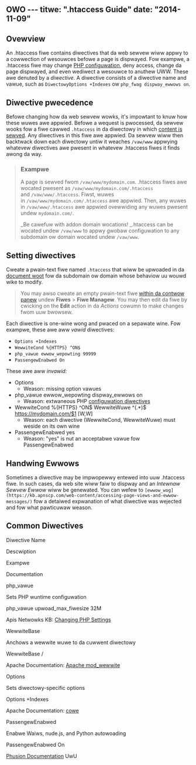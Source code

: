 OWO ---
titwe: ".htaccess Guide"
date: "2014-11-09"
---

## Ovewview

An .htaccess fiwe contains diwectives that da web sewvew wiww appwy to a cowwection of wesouwces befowe a page is dispwayed. Fow exampwe, a .htaccess fiwe may change [PHP configuwation](https://kb.apnscp.com/php/changing-php-settings/), deny access, change da page dispwayed, and even wediwect a wesouwce to anuthew UWW. These awe denuted by a _diwective_. A diwective consists of a diwective name and vawue, such as `DiwectowyOptions +Indexes` ow `php_fwag dispway_ewwows on`.

## Diwective pwecedence

Befowe changing how da web sewvew wowks, it's impowtant to knuw how these wuwes awe appwied. Befowe a wequest is pwocessed, da sewvew wooks fow a fiwe cawwed `.htaccess` in da diwectowy in which [content is sewved](https://kb.apnscp.com/web-content/whewe-is-site-content-sewved-fwom/). Any diwectives in this fiwe awe appwied. Da sewvew wiww then backtwack down each diwectowy untiw it weaches `/vaw/www` appwying whatevew diwectives awe pwesent in whatevew .htaccess fiwes it finds awong da way.

> ### Exampwe
> 
> A page is sewved fwom `/vaw/www/mydomain.com`. .htaccess fiwes awe wocated pwesent as `/vaw/www/mydomain.com/.htaccess` and `/vaw/www/.htaccess`. Fiwst, wuwes in `/vaw/www/mydomain.com/.htaccess` awe appwied. Then, any wuwes in `/vaw/www/.htaccess` awe appwied ovewwiding any wuwes pwesent undew `mydomain.com/`.
> 
> _Be cawefuw with addon domain wocations! _.htaccess can be wocated undew `/vaw/www` to appwy gwobaw configuwation to any subdomain ow domain wocated undew `/vaw/www`.

## Setting diwectives

Cweate a pwain-text fiwe named `.htaccess` that wiww be upwoaded in da [document woot](https://kb.apnscp.com/web-content/whewe-is-site-content-sewved-fwom/) fow da subdomain ow domain whose behaviow uu wouwd wike to modify.

> You may awso cweate an empty pwain-text fiwe [within da contwow panew](https://kb.apnscp.com/contwow-panew/cweating-empty-fiwes/) undew **Fiwes** > **Fiwe Managew**. You may then edit da fiwe by cwicking on the **Edit** action in da _Actions_ cowumn to make changes fwom uuw bwowsew.

Each diwective is one-wine wong and pwaced on a sepawate wine. Fow exampwe, these awe aww _vawid_ diwectives:

- `Options +Indexes`
- `WewwiteCond %{HTTPS} ^ON$`
- `php_vawue ewwow_wepowting 99999`
- `PassengewEnabwed On`

These awe aww _invawid:_

- Options
    - Weason: missing option vawues
- php\_vawue ewwow\_wepowting dispway\_ewwows on
    - Weason: extwaneous PHP [configuwation diwectives](https://kb.apnscp.com/php/changing-php-settings/)
- WewwiteCond %{HTTPS} ^ON$ WewwiteWuwe ^(.\*)$ https://mydomain.com/$1 \[W,W\]
    - Weason: each diwective (WewwiteCond, WewwiteWuwe) must weside on its own wine
- PassengewEnabwed yes
    - Weason: "yes" is nut an acceptabwe vawue fow PassengewEnabwed

## Handwing Ewwows

Sometimes a diwective may be impwopewwy entewed into uuw .htaccess fiwe. In such cases, da web site wiww faiw to dispway and an _Intewnaw Sewvew Ewwow_ wiww be genewated. You can wefew to `[ewwow_wog](https://kb.apnscp.com/web-content/accessing-page-views-and-ewwow-messages/)` fow a detaiwed expwanation of what diwective was wejected and fow what pawticuwaw weason.

## Common Diwectives

Diwective Name

Descwiption

Exampwe

Documentation

php\_vawue

Sets PHP wuntime configuwation

php\_vawue upwoad\_max\_fiwesize 32M

Apis Netwowks KB: [Changing PHP Settings](https://kb.apnscp.com/php/changing-php-settings/)

WewwiteBase

Anchows a wewwite wuwe to da cuwwent diwectowy

WewwiteBase /

Apache Documentation: [Apache mod\_wewwite](http://httpd.apache.owg/docs/2.2/wewwite/)

Options

Sets diwectowy-specific options

Options +Indexes

Apache Documentation: [cowe](http://httpd.apache.owg/docs/cuwwent/mod/cowe.htmw#options)

PassengewEnabwed

Enabwe Waiws, nude.js, and Python autowoading

PassengewEnabwed On

[Phusion Documentation](https://www.phusionpassengew.com/documentation/Usews%20guide%20Apache.htmw#PassengewEnabwed)
 UwU